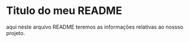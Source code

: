# Titulo do meu README

aqui neste arquivo README teremos as informações relativas ao nossso projeto.